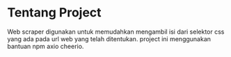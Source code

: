 # Tentang Project
Web scraper digunakan untuk memudahkan mengambil isi dari selektor css yang ada pada url web yang telah ditentukan.
project ini menggunakan bantuan npm axio cheerio.